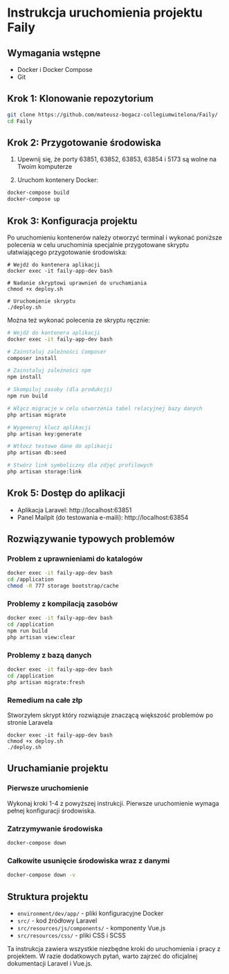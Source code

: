 # Instrukcja uruchomienia projektu Faily

## Wymagania wstępne
- Docker i Docker Compose
- Git

## Krok 1: Klonowanie repozytorium
```bash
git clone https://github.com/mateusz-bogacz-collegiumwitelona/Faily/
cd Faily
```

## Krok 2: Przygotowanie środowiska
1. Upewnij się, że porty 63851, 63852, 63853, 63854 i 5173 są wolne na Twoim komputerze

2. Uruchom kontenery Docker:
```bash
docker-compose build 
docker-compose up 
```

## Krok 3: Konfiguracja projektu
Po uruchomieniu kontenerów należy otworzyć terminal i wykonać poniższe polecenia w celu uruchominia specjalnie przygotowane skryptu ułatwiającego przygotowanie środowiska:

```shell
# Wejdź do kontenera aplikacji
docker exec -it faily-app-dev bash

# Nadanie skryptowi uprawnień do uruchamiania
chmod +x deploy.sh

# Uruchomienie skryptu
./deploy.sh 

```

Można też wykonać polecenia ze skryptu ręcznie:

```bash
# Wejdź do kontenera aplikacji
docker exec -it faily-app-dev bash

# Zainstaluj zależności Composer
composer install

# Zainstaluj zależności npm
npm install

# Skompiluj zasoby (dla produkcji)
npm run build

# Włącz migracje w celu utworzenia tabel relacyjnej bazy danych
php artisan migrate

# Wygeneruj klucz aplikacji 
php artisan key:generate

# Wtłocz testowe dane do aplikacji
php artisan db:seed

# Stwórz link symboliczny dla zdjęć profilowych
php artisan storage:link
```

## Krok 5: Dostęp do aplikacji
- Aplikacja Laravel: http://localhost:63851
- Panel Mailpit (do testowania e-maili): http://localhost:63854

## Rozwiązywanie typowych problemów

### Problem z uprawnieniami do katalogów
```bash
docker exec -it faily-app-dev bash
cd /application
chmod -R 777 storage bootstrap/cache
```

### Problemy z kompilacją zasobów
```bash
docker exec -it faily-app-dev bash
cd /application
npm run build
php artisan view:clear
```

### Problemy z bazą danych
```bash
docker exec -it faily-app-dev bash
cd /application
php artisan migrate:fresh
```

### Remedium na całe złp
Stworzyłem skrypt który rozwiązuje znaczącą większość problemów po stronie Laravela
```shell
docker exec -it faily-app-dev bash
chmod +x deploy.sh
./deploy.sh 
```

## Uruchamianie projektu

### Pierwsze uruchomienie
Wykonaj kroki 1-4 z powyższej instrukcji. Pierwsze uruchomienie wymaga pełnej konfiguracji środowiska.

### Zatrzymywanie środowiska
```bash
docker-compose down
```

### Całkowite usunięcie środowiska wraz z danymi
```bash
docker-compose down -v
```

## Struktura projektu
- `environment/dev/app/` - pliki konfiguracyjne Docker
- `src/` - kod źródłowy Laravel
- `src/resources/js/components/` - komponenty Vue.js
- `src/resources/css/` - pliki CSS i SCSS

Ta instrukcja zawiera wszystkie niezbędne kroki do uruchomienia i pracy z projektem. W razie dodatkowych pytań, warto zajrzeć do oficjalnej dokumentacji Laravel i Vue.js.